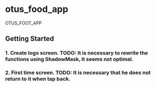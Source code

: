 # otus_food_app

OTUS_FOOT_APP

## Getting Started

### 1. Create logo screen. TODO: It is necessary to rewrite the functions using ShadowMask, it seems not optimal.

### 2. First time screen. TODO: It is necessary that he does not return to it when tap back.
